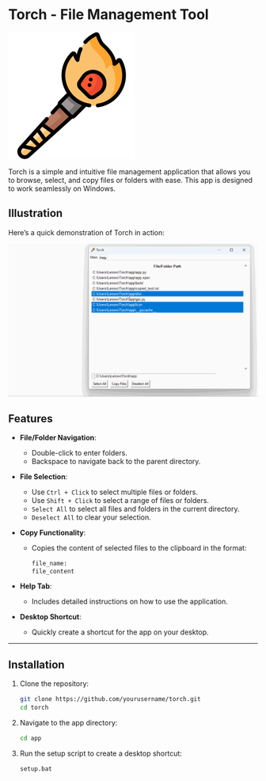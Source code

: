 # Torch - File Management Tool

![Torch](https://github.com/IlanVinograd/Torch/blob/main/icon256x256.png)

Torch is a simple and intuitive file management application that allows you to browse, select, and copy files or folders with ease. This app is designed to work seamlessly on Windows.

## Illustration

Here’s a quick demonstration of Torch in action:

![TorchPNG](https://github.com/IlanVinograd/Torch/blob/main/torch.gif)

## Features

- **File/Folder Navigation**:
  - Double-click to enter folders.
  - Backspace to navigate back to the parent directory.

- **File Selection**:
  - Use `Ctrl + Click` to select multiple files or folders.
  - Use `Shift + Click` to select a range of files or folders.
  - `Select All` to select all files and folders in the current directory.
  - `Deselect All` to clear your selection.

- **Copy Functionality**:
  - Copies the content of selected files to the clipboard in the format:
    ```
    file_name:
    file_content
    ```

- **Help Tab**:
  - Includes detailed instructions on how to use the application.

- **Desktop Shortcut**:
  - Quickly create a shortcut for the app on your desktop.

---

## Installation

1. Clone the repository:
   ```bash
   git clone https://github.com/yourusername/torch.git
   cd torch
2. Navigate to the app directory:
   ```bash
   cd app
   ```
3. Run the setup script to create a desktop shortcut:
   ```bsh
   setup.bat
   ```
